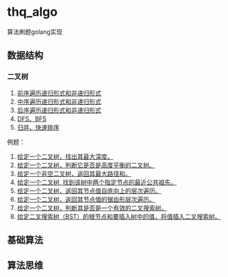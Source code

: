 # thq_algo
算法刷题golang实现

## 数据结构
### 二叉树
1. [前序遍历递归形式和非递归形式](https://github.com/ithaiq/thq_algo/blob/master/data_structure/二叉树.go)
2. [中序遍历递归形式和非递归形式](https://github.com/ithaiq/thq_algo/blob/master/data_structure/二叉树.go)
3. [后序遍历递归形式和非递归形式](https://github.com/ithaiq/thq_algo/blob/master/data_structure/二叉树.go)
4. [DFS、BFS](https://github.com/ithaiq/thq_algo/blob/master/data_structure/二叉树.go)
5. [归并、快速排序](https://github.com/ithaiq/thq_algo/blob/master/data_structure/二叉树.go)

例题：

1. [给定一个二叉树，找出其最大深度。](https://github.com/ithaiq/thq_algo/blob/master/data_structure/二叉树.go)
2. [给定一个二叉树，判断它是否是高度平衡的二叉树。](https://github.com/ithaiq/thq_algo/blob/master/data_structure/二叉树.go)
3. [给定一个非空二叉树，返回其最大路径和。](https://github.com/ithaiq/thq_algo/blob/master/data_structure/二叉树.go)
4. [给定一个二叉树, 找到该树中两个指定节点的最近公共祖先。](https://github.com/ithaiq/thq_algo/blob/master/data_structure/二叉树.go)
5. [给定一个二叉树，返回其节点值自底向上的层次遍历。](https://github.com/ithaiq/thq_algo/blob/master/data_structure/二叉树.go)
6. [给定一个二叉树，返回其节点值的锯齿形层次遍历。](https://github.com/ithaiq/thq_algo/blob/master/data_structure/二叉树.go)
7. [给定一个二叉树，判断其是否是一个有效的二叉搜索树。](https://github.com/ithaiq/thq_algo/blob/master/data_structure/二叉树.go)
8. [给定二叉搜索树（BST）的根节点和要插入树中的值，将值插入二叉搜索树。](https://github.com/ithaiq/thq_algo/blob/master/data_structure/二叉树.go)

## 基础算法


## 算法思维